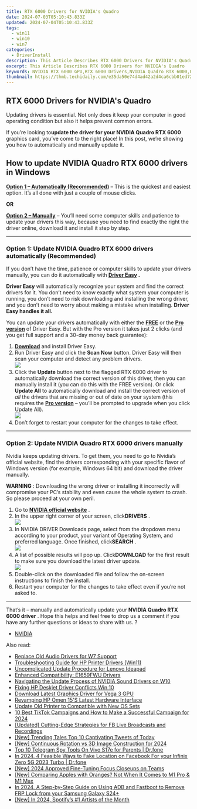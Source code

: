 ```yaml
---
title: RTX 6000 Drivers for NVIDIA's Quadro
date: 2024-07-03T05:10:43.833Z
updated: 2024-07-04T05:10:43.833Z
tags:
  - win11
  - win10
  - win7
categories:
  - DriverInstall
description: This Article Describes RTX 6000 Drivers for NVIDIA's Quadro
excerpt: This Article Describes RTX 6000 Drivers for NVIDIA's Quadro
keywords: NVIDIA RTX 6000 GPU,RTX 6000 Drivers,NVIDIA Quadro RTX 6000,Quadro RTX Drivers Update,RTX 6000 Series Graphics Cards,NVIDIA Professional Drivers,GTX RTX 6000 Drivers (Misnomer)
thumbnail: https://thmb.techidaily.com/e35da50e74d4ad42a2d4ca6cbb01ed721572402298c4b208ceac1efbbaaf58d4.png
---
```


## RTX 6000 Drivers for NVIDIA's Quadro

 Updating drivers is essential. Not only does it keep your computer in good operating condition but also it helps prevent common errors.

 If you’re looking to**update the driver for your NVIDIA Quadro RTX 6000** graphics card, you’ve come to the right place! In this post, we’re showing you how to automatically and manually update it.

## How to update **NVIDIA Quadro RTX 6000 drivers in Windows**

**[Option 1 – Automatically (Recommended)](#O1)**  – This is the quickest and easiest option. It’s all done with just a couple of mouse clicks.

**OR**

[**Option 2 – Manually**](#O2) – You’ll need some computer skills and patience to update your drivers this way, because you need to find exactly the right the driver online, download it and install it step by step.

---

### Option 1: Update NVIDIA Quadro RTX 6000 drivers automatically (Recommended)

 If you don’t have the time, patience or computer skills to update your drivers manually, you can do it automatically with **[Driver Easy](https://tools.techidaily.com/drivereasy/download/) .**

**Driver Easy** will automatically recognize your system and find the correct drivers for it. You don’t need to know exactly what system your computer is running, you don’t need to risk downloading and installing the wrong driver, and you don’t need to worry about making a mistake when installing. **Driver Easy handles it all.**

 You can update your drivers automatically with either the **[FREE](https://tools.techidaily.com/drivereasy/download/)**  or the **[Pro version](https://tools.techidaily.com/drivereasy/download/)**  of Driver Easy. But with the Pro version it takes just 2 clicks (and you get full support and a 30-day money back guarantee):

1. **[Download](https://tools.techidaily.com/drivereasy/download/)**  and install Driver Easy.
2. Run Driver Easy and click the **Scan Now** button. Driver Easy will then scan your computer and detect any problem drivers.  
![](https://images.drivereasy.com/wp-content/uploads/2021/04/0.png)
3. Click the **Update**  button next to the flagged RTX 6000 driver to automatically download the correct version of this driver, then you can manually install it (you can do this with the FREE version). Or click **Update All** to automatically download and install the correct version of _all_ the drivers that are missing or out of date on your system (this requires the [**Pro version**](https://tools.techidaily.com/drivereasy/download/) – you’ll be prompted to upgrade when you click Update All).  
![](https://images.drivereasy.com/wp-content/uploads/2021/04/1-2.png)
4. Don’t forget to restart your computer for the changes to take effect.

---

### Option 2: Update NVIDIA Quadro RTX 6000 drivers manually

 Nvidia keeps updating drivers. To get them, you need to go to Nvidia’s official website, find the drivers corresponding with your specific flavor of Windows version (for example, Windows 64 bit) and download the driver manually.

**WARNING** : Downloading the wrong driver or installing it incorrectly will compromise your PC’s stability and even cause the whole system to crash. So please proceed at your own peril.

1. Go to **[NVIDIA official website](https://tools.techidaily.com/drivereasy/download/)**  .
2. In the upper right corner of your screen, click**DRIVERS** .  
![](https://images.drivereasy.com/wp-content/uploads/2021/04/d.png)
3. In NVIDIA DRIVER Downloads page, select from the dropdown menu according to your product, your variant of Operating System, and preferred language. Once finished, click**SEARCH** .  
![](https://images.drivereasy.com/wp-content/uploads/2021/04/2-6.png)
4. A list of possible results will pop up. Click**DOWNLOAD** for the first result to make sure you download the latest driver update.  
![](https://images.drivereasy.com/wp-content/uploads/2021/04/DD-1.png)
5. Double-click on the downloaded file and follow the on-screen instructions to finish the install.
6. Restart your computer for the changes to take effect even if you’re not asked to.

---

 That’s it – manually and automatically update your **NVIDIA Quadro RTX 6000 driver** . Hope this helps and feel free to drop us a comment if you have any further questions or ideas to share with us. ?

* [NVIDIA](https://tools.techidaily.com/drivereasy/download/)

<ins class="adsbygoogle"
     style="display:block"
     data-ad-format="autorelaxed"
     data-ad-client="ca-pub-7571918770474297"
     data-ad-slot="1223367746"></ins>



<ins class="adsbygoogle"
     style="display:block"
     data-ad-client="ca-pub-7571918770474297"
     data-ad-slot="8358498916"
     data-ad-format="auto"
     data-full-width-responsive="true"></ins>

<span class="atpl-alsoreadstyle">Also read:</span>
<div><ul>
<li><a href="https://driver-install.techidaily.com/replace-old-audio-drivers-for-w7-support/"><u>Replace Old Audio Drivers for W7 Support</u></a></li>
<li><a href="https://driver-install.techidaily.com/troubleshooting-guide-for-hp-printer-drivers-win11/"><u>Troubleshooting Guide for HP Printer Drivers (Win11)</u></a></li>
<li><a href="https://driver-install.techidaily.com/uncomplicated-update-procedure-for-lenovo-ideapad/"><u>Uncomplicated Update Procedure for Lenovo Ideapad</u></a></li>
<li><a href="https://driver-install.techidaily.com/enhanced-compatibility-e1659fwu-drivers/"><u>Enhanced Compatibility: E1659FWU Drivers</u></a></li>
<li><a href="https://driver-install.techidaily.com/navigating-the-update-process-of-nvidia-sound-drivers-on-w10/"><u>Navigating the Update Process of NVIDIA Sound Drivers on W10</u></a></li>
<li><a href="https://driver-install.techidaily.com/fixing-hp-deskjet-driver-conflicts-win-10/"><u>Fixing HP Deskjet Driver Conflicts Win 10</u></a></li>
<li><a href="https://driver-install.techidaily.com/download-latest-graphics-driver-for-vega-3-gpu/"><u>Download Latest Graphics Driver for Vega 3 GPU</u></a></li>
<li><a href="https://driver-install.techidaily.com/revamping-hp-omen-15s-latest-hardware-interface/"><u>Revamping HP Omen 15'S Latest Hardware Interface</u></a></li>
<li><a href="https://driver-install.techidaily.com/update-old-printer-to-compatible-with-new-os-sets/"><u>Update Old Printer to Compatible with New OS Sets</u></a></li>
<li><a href="https://tiktok-clips.techidaily.com/10-best-tiktok-campaigns-and-how-to-make-a-successful-campaign-for-2024/"><u>10 Best TikTok Campaigns and How to Make a Successful Campaign for 2024</u></a></li>
<li><a href="https://screen-capture.techidaily.com/updated-cutting-edge-strategies-for-fb-live-broadcasts-and-recordings/"><u>[Updated] Cutting-Edge Strategies for FB Live Broadcasts and Recordings</u></a></li>
<li><a href="https://twitter-videos.techidaily.com/new-trending-tales-top-10-captivating-tweets-of-today/"><u>[New] Trending Tales  Top 10 Captivating Tweets of Today</u></a></li>
<li><a href="https://vp-tips.techidaily.com/new-continuous-rotation-vs-3d-image-construction-for-2024/"><u>[New] Continuous Rotation vs 3D Image Construction for 2024</u></a></li>
<li><a href="https://android-location-track.techidaily.com/top-10-telegram-spy-tools-on-vivo-s17e-for-parents-drfone-by-drfone-virtual-android/"><u>Top 10 Telegram Spy Tools On Vivo S17e for Parents | Dr.fone</u></a></li>
<li><a href="https://review-topics.techidaily.com/in-2024-4-feasible-ways-to-fake-location-on-facebook-for-your-infinix-zero-5g-2023-turbo-drfone-by-drfone-virtual-android/"><u>In 2024, 4 Feasible Ways to Fake Location on Facebook For your Infinix Zero 5G 2023 Turbo | Dr.fone</u></a></li>
<li><a href="https://fox-links.techidaily.com/new-2024-approved-fine-tuning-focus-closeups-on-teams/"><u>[New] 2024 Approved  Fine-Tuning Focus  Closeups on Teams</u></a></li>
<li><a href="https://extra-information.techidaily.com/new-comparing-apples-with-oranges-not-when-it-comes-to-m1-pro-and-m1-max/"><u>[New] Comparing Apples with Oranges? Not When It Comes to M1 Pro & M1 Max</u></a></li>
<li><a href="https://android-frp.techidaily.com/in-2024-a-step-by-step-guide-on-using-adb-and-fastboot-to-remove-frp-lock-from-your-samsung-galaxy-s24plus-by-drfone-android/"><u>In 2024, A Step-by-Step Guide on Using ADB and Fastboot to Remove FRP Lock from your Samsung Galaxy S24+</u></a></li>
<li><a href="https://screen-mirroring-recording.techidaily.com/new-in-2024-spotifys-1-artists-of-the-month/"><u>[New] In 2024, Spotify’s #1 Artists of the Month</u></a></li>
</ul></div>
